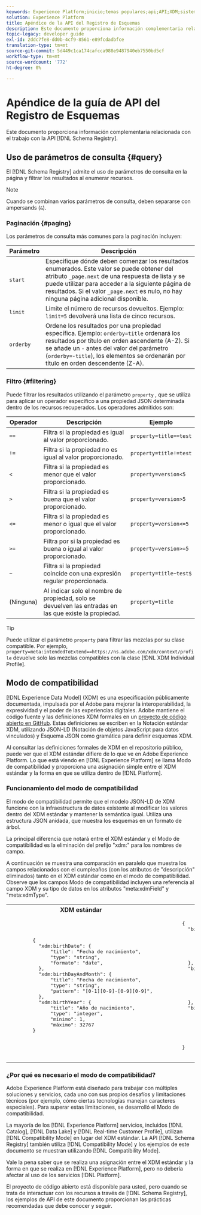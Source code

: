 ```yaml
---
keywords: Experience Platform;inicio;temas populares;api;API;XDM;sistema XDM;modelo de datos de experiencia;modelo de datos de experiencia;modelo de datos de experiencia;modelo de datos;modelo de datos;registro de esquema;registro de esquema;compatibilidad;modo de compatibilidad;modo de compatibilidad;tipo de campo;tipos de campo
solution: Experience Platform
title: Apéndice de la API del Registro de Esquemas
description: Este documento proporciona información complementaria relacionada con el trabajo con la API del Registro de esquemas.
topic-legacy: developer guide
exl-id: 2ddc7fe8-dd0b-4cf9-8561-e89fcdadbfce
translation-type: tm+mt
source-git-commit: 5d449c1ca174cafcca988e9487940eb7550bd5cf
workflow-type: tm+mt
source-wordcount: '772'
ht-degree: 0%

---
```


# Apéndice de la guía de API del Registro de Esquemas

Este documento proporciona información complementaria relacionada con el trabajo con la API [!DNL Schema Registry].

## Uso de parámetros de consulta {#query}

El [!DNL Schema Registry] admite el uso de parámetros de consulta en la página y filtrar los resultados al enumerar recursos.

>[!NOTE]
>
>Cuando se combinan varios parámetros de consulta, deben separarse con ampersands (`&`).

### Paginación {#paging}

Los parámetros de consulta más comunes para la paginación incluyen:

| Parámetro | Descripción |
| --- | --- |
| `start` | Especifique dónde deben comenzar los resultados enumerados. Este valor se puede obtener del atributo `_page.next` de una respuesta de lista y se puede utilizar para acceder a la siguiente página de resultados. Si el valor `_page.next` es nulo, no hay ninguna página adicional disponible. |
| `limit` | Limite el número de recursos devueltos. Ejemplo: `limit=5` devolverá una lista de cinco recursos. |
| `orderby` | Ordene los resultados por una propiedad específica. Ejemplo: `orderby=title` ordenará los resultados por título en orden ascendente (A-Z). Si se añade un `-` antes del valor del parámetro (`orderby=-title`), los elementos se ordenarán por título en orden descendente (Z-A). |

### Filtro {#filtering}

Puede filtrar los resultados utilizando el parámetro `property` , que se utiliza para aplicar un operador específico a una propiedad JSON determinada dentro de los recursos recuperados. Los operadores admitidos son:

| Operador | Descripción | Ejemplo |
| --- | --- | --- |
| `==` | Filtra si la propiedad es igual al valor proporcionado. | `property=title==test` |
| `!=` | Filtra si la propiedad no es igual al valor proporcionado. | `property=title!=test` |
| `<` | Filtra si la propiedad es menor que el valor proporcionado. | `property=version<5` |
| `>` | Filtra si la propiedad es buena que el valor proporcionado. | `property=version>5` |
| `<=` | Filtra si la propiedad es menor o igual que el valor proporcionado. | `property=version<=5` |
| `>=` | Filtra por si la propiedad es buena o igual al valor proporcionado. | `property=version>=5` |
| `~` | Filtra si la propiedad coincide con una expresión regular proporcionada. | `property=title~test$` |
| (Ninguna) | Al indicar solo el nombre de propiedad, solo se devuelven las entradas en las que existe la propiedad. | `property=title` |

>[!TIP]
>
>Puede utilizar el parámetro `property` para filtrar las mezclas por su clase compatible. Por ejemplo, `property=meta:intendedToExtend==https://ns.adobe.com/xdm/context/profile` devuelve solo las mezclas compatibles con la clase [!DNL XDM Individual Profile].

## Modo de compatibilidad

[!DNL Experience Data Model] (XDM) es una especificación públicamente documentada, impulsada por el Adobe para mejorar la interoperabilidad, la expresividad y el poder de las experiencias digitales. Adobe mantiene el código fuente y las definiciones XDM formales en un [proyecto de código abierto en GitHub](https://github.com/adobe/xdm/). Estas definiciones se escriben en la Notación estándar XDM, utilizando JSON-LD (Notación de objetos JavaScript para datos vinculados) y Esquema JSON como gramática para definir esquemas XDM.

Al consultar las definiciones formales de XDM en el repositorio público, puede ver que el XDM estándar difiere de lo que ve en Adobe Experience Platform. Lo que está viendo en [!DNL Experience Platform] se llama Modo de compatibilidad y proporciona una asignación simple entre el XDM estándar y la forma en que se utiliza dentro de [!DNL Platform].

### Funcionamiento del modo de compatibilidad

El modo de compatibilidad permite que el modelo JSON-LD de XDM funcione con la infraestructura de datos existente al modificar los valores dentro del XDM estándar y mantener la semántica igual. Utiliza una estructura JSON anidada, que muestra los esquemas en un formato de árbol.

La principal diferencia que notará entre el XDM estándar y el Modo de compatibilidad es la eliminación del prefijo &quot;xdm:&quot; para los nombres de campo.

A continuación se muestra una comparación en paralelo que muestra los campos relacionados con el cumpleaños (con los atributos de &quot;descripción&quot; eliminados) tanto en el XDM estándar como en el modo de compatibilidad. Observe que los campos Modo de compatibilidad incluyen una referencia al campo XDM y su tipo de datos en los atributos &quot;meta:xdmField&quot; y &quot;meta:xdmType&quot;.

<table>
  <th>XDM estándar</th>
  <th>Modo de compatibilidad</th>
  <tr>
  <td>
  <pre class="JSON language-JSON hljs">
        {
          "xdm:birthDate": {
              "title": "Fecha de nacimiento",
              "type": "string",
              "formato": "date",
          },
          "xdm:birthDayAndMonth": {
              "title": "Fecha de nacimiento",
              "type": "string",
              "pattern": "[0-1][0-9]-[0-9][0-9]",
          },
          "xdm:birthYear": {
              "title": "Año de nacimiento",
              "type": "integer",
              "mínimo": 1,
              "máximo": 32767
        }
  </pre>
  </td>
  <td>
  <pre class="JSON language-JSON hljs">
        {
          "birthDate": {
              "title": "Fecha de nacimiento",
              "type": "string",
              "formato": "date",
              "meta:xdmField": "xdm:birthDate",
              "meta:xdmType": "date"
          },
          "birthDayAndMonth": {
              "title": "Fecha de nacimiento",
              "type": "string",
              "pattern": "[0-1][0-9]-[0-9][0-9]",
              "meta:xdmField": "xdm:birthDayAndMonth",
              "meta:xdmType": "string"
          },
          "birthYear": {
              "title": "Año de nacimiento",
              "type": "integer",
              "mínimo": 1,
              "máximo": 32767,
              "meta:xdmField": "xdm:birthYear",
              "meta:xdmType": "short"
        }
      </pre>
  </td>
  </tr>
</table>

### ¿Por qué es necesario el modo de compatibilidad?

Adobe Experience Platform está diseñado para trabajar con múltiples soluciones y servicios, cada uno con sus propios desafíos y limitaciones técnicos (por ejemplo, cómo ciertas tecnologías manejan caracteres especiales). Para superar estas limitaciones, se desarrolló el Modo de compatibilidad.

La mayoría de los [!DNL Experience Platform] servicios, incluidos [!DNL Catalog], [!DNL Data Lake] y [!DNL Real-time Customer Profile], utilizan [!DNL Compatibility Mode] en lugar del XDM estándar. La API [!DNL Schema Registry] también utiliza [!DNL Compatibility Mode] y los ejemplos de este documento se muestran utilizando [!DNL Compatibility Mode].

Vale la pena saber que se realiza una asignación entre el XDM estándar y la forma en que se realiza en [!DNL Experience Platform], pero no debería afectar al uso de los servicios [!DNL Platform].

El proyecto de código abierto está disponible para usted, pero cuando se trata de interactuar con los recursos a través de [!DNL Schema Registry], los ejemplos de API de este documento proporcionan las prácticas recomendadas que debe conocer y seguir.
